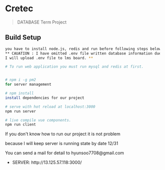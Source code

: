 # Cretec

> DATABASE Term Project

## Build Setup

``` bash
you have to install node.js, redis and run before following steps below.
** CAUATION : I have omitted .env file written database information due to security.
I will upload .env file to lms board. **

# To run web application you must run mysql and redis at first.


# npm i -g pm2
for server management

# npm install
install dependencies for our project

# serve with hot reload at localhost:3000
npm run server

# live compile vue components.
npm run client
```

<p>If you don't know how to run our project it is not problem </p>
<p>because I will keep server is running state by date 12/31 </p>
<p>You can send a mail for detail to hyunsoo7708@gmail.com </p>

<ul>
  <li> SERVER: http://13.125.57.118:3000/ </li>
</ul>
